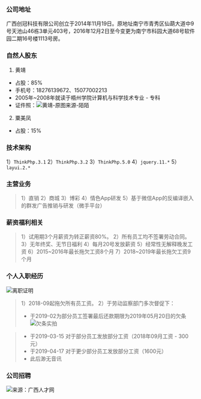 ### 公司地址
广西创冠科技有限公司创立于2014年11月19日。原地址南宁市青秀区仙葫大道中9号天池山46栋3单元403号，2016年12月2日至今变更为南宁市科园大道68号软件园二期16号楼1113号房。
### 自然人股东
1)  黄靖 
  * 占股：85%
  * 手机号：18276139672、15077002213
  * 2005年~2008年就读于梧州学院计算机与科学技术专业 - 专科
  * 证件照：![黄靖-原图来源-陌陌](https://upload-images.jianshu.io/upload_images/9865904-94ca862011e740b6.png?imageMogr2/auto-orient/strip%7CimageView2/2/w/1240)

2) 粟美凤
  * 占股：15%
### 技术架构
1）```ThinkPhp.3.1```
2）```ThinkPhp.3.2```
3）```ThinkPhp.5.0```
4）```jquery.11.*```
5）```layui.2.*```

### 主营业务
> 1）直销
> 2）商城
> 3）博彩
> 4）情色App研发
> 5）基于微信App的反编译嵌入的群发广告推销与研发（微手平台）
### 薪资福利相关
>  1）试用期3个月薪资为转正薪资80%。
>  2）所有员工均不签署劳动合同。
>  3）无年终奖、无节日福利
>  4）每月20号发放薪资
>  5）经常性无解释晚发工资
>  6）2015~2016年最长拖欠工资8个月
>  7）2018~2019年最长拖欠工资9个月

### 个人入职经历
![离职证明](https://upload-images.jianshu.io/upload_images/9865904-1d449f7fa196b3d8.png?imageMogr2/auto-orient/strip%7CimageView2/2/w/1240)
> 1）2018-09起拖欠所有员工资。
> 2）于劳动监察部门多次督促下：
  > * 于2019-02为部分员工签署最后还款期限为2019年05月20日的欠条![欠条实拍](https://upload-images.jianshu.io/upload_images/9865904-943d9fbf2ceba7a9.png?imageMogr2/auto-orient/strip%7CimageView2/2/w/1240)

  > * 于2019-03-15 对于部分员工发放部分工资（2018年09月工资 - 300元）
  > * 于2019-04-17 对于更少部分员工发放部分工资（1600元）
  > * 此后渺无音讯


### 公司招聘
![来源：广西人才网](https://upload-images.jianshu.io/upload_images/9865904-dcc9aea3350d7f12.png?imageMogr2/auto-orient/strip%7CimageView2/2/w/1240)



